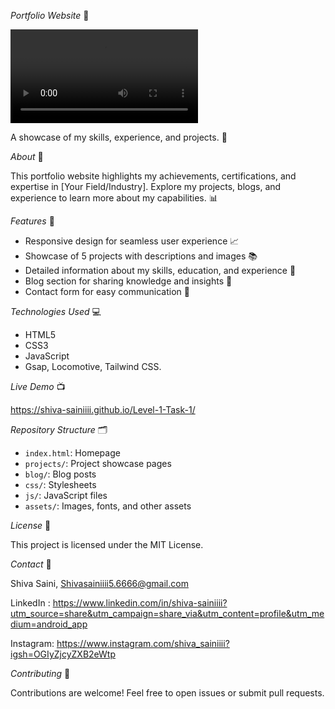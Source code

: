 *Portfolio Website* 📄

![Preview Video](video.mp4)

A showcase of my skills, experience, and projects. 💼


*About* 🤝

This portfolio website highlights my achievements, certifications, and expertise in [Your Field/Industry]. Explore my projects, blogs, and experience to learn more about my capabilities. 📊


*Features* 🎯

- Responsive design for seamless user experience 📈
- Showcase of 5 projects with descriptions and images 📚
- Detailed information about my skills, education, and experience 📝
- Blog section for sharing knowledge and insights 📰
- Contact form for easy communication 📲


*Technologies Used* 💻

- HTML5
- CSS3
- JavaScript
- Gsap, Locomotive, Tailwind CSS.


*Live Demo* 📺

https://shiva-sainiiii.github.io/Level-1-Task-1/


*Repository Structure* 🗂

- `index.html`: Homepage
- `projects/`: Project showcase pages
- `blog/`: Blog posts
- `css/`: Stylesheets
- `js/`: JavaScript files
- `assets/`: Images, fonts, and other assets


*License* 📜

This project is licensed under the MIT License.


*Contact* 📲

Shiva Saini,
Shivasainiiii5.6666@gmail.com

LinkedIn : https://www.linkedin.com/in/shiva-sainiiii?utm_source=share&utm_campaign=share_via&utm_content=profile&utm_medium=android_app

Instagram: https://www.instagram.com/shiva_sainiiii?igsh=OGIyZjcyZXB2eWtp


*Contributing* 🤝

Contributions are welcome! Feel free to open issues or submit pull requests.

